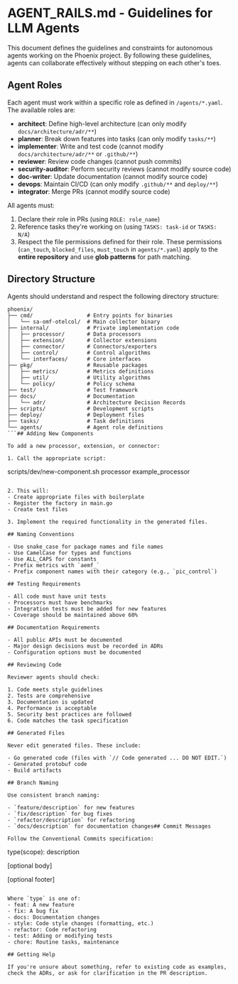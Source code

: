 # AGENT_RAILS.md - Guidelines for LLM Agents

This document defines the guidelines and constraints for autonomous agents working on the Phoenix project. By following these guidelines, agents can collaborate effectively without stepping on each other's toes.

## Agent Roles

Each agent must work within a specific role as defined in `/agents/*.yaml`. The available roles are:

- **architect**: Define high-level architecture (can only modify `docs/architecture/adr/**`)
- **planner**: Break down features into tasks (can only modify `tasks/**`)
- **implementer**: Write and test code (cannot modify `docs/architecture/adr/**` or `.github/**`)
- **reviewer**: Review code changes (cannot push commits)
- **security-auditor**: Perform security reviews (cannot modify source code)
- **doc-writer**: Update documentation (cannot modify source code)
- **devops**: Maintain CI/CD (can only modify `.github/**` and `deploy/**`)
- **integrator**: Merge PRs (cannot modify source code)

All agents must:
1. Declare their role in PRs (using `ROLE: role_name`)
2. Reference tasks they're working on (using `TASKS: task-id` or `TASKS: N/A`)
3. Respect the file permissions defined for their role. These permissions (`can_touch`, `blocked_files`, `must_touch` in `agents/*.yaml`) apply to the **entire repository** and use **glob patterns** for path matching.

## Directory Structure

Agents should understand and respect the following directory structure:

```
phoenix/
├── cmd/                 # Entry points for binaries
│   └── sa-omf-otelcol/  # Main collector binary
├── internal/            # Private implementation code
│   ├── processor/       # Data processors
│   ├── extension/       # Collector extensions
│   ├── connector/       # Connectors/exporters
│   ├── control/         # Control algorithms
│   └── interfaces/      # Core interfaces
├── pkg/                 # Reusable packages
│   ├── metrics/         # Metrics definitions
│   ├── util/            # Utility algorithms
│   └── policy/          # Policy schema
├── test/                # Test framework
├── docs/                # Documentation
│   └── adr/             # Architecture Decision Records
├── scripts/             # Development scripts
├── deploy/              # Deployment files
├── tasks/               # Task definitions
└── agents/              # Agent role definitions
```## Adding New Components

To add a new processor, extension, or connector:

1. Call the appropriate script: 
   ```
   scripts/dev/new-component.sh processor example_processor
   ```

2. This will:
   - Create appropriate files with boilerplate
   - Register the factory in main.go
   - Create test files

3. Implement the required functionality in the generated files.

## Naming Conventions

- Use snake_case for package names and file names
- Use CamelCase for types and functions
- Use ALL_CAPS for constants
- Prefix metrics with `aemf_`
- Prefix component names with their category (e.g., `pic_control`)

## Testing Requirements

- All code must have unit tests
- Processors must have benchmarks
- Integration tests must be added for new features
- Coverage should be maintained above 60%

## Documentation Requirements

- All public APIs must be documented
- Major design decisions must be recorded in ADRs
- Configuration options must be documented

## Reviewing Code

Reviewer agents should check:

1. Code meets style guidelines
2. Tests are comprehensive
3. Documentation is updated
4. Performance is acceptable
5. Security best practices are followed
6. Code matches the task specification

## Generated Files

Never edit generated files. These include:

- Go generated code (files with `// Code generated ... DO NOT EDIT.`)
- Generated protobuf code
- Build artifacts

## Branch Naming

Use consistent branch naming:

- `feature/description` for new features
- `fix/description` for bug fixes
- `refactor/description` for refactoring
- `docs/description` for documentation changes## Commit Messages

Follow the Conventional Commits specification:

```
type(scope): description

[optional body]

[optional footer]
```

Where `type` is one of:
- feat: A new feature
- fix: A bug fix
- docs: Documentation changes
- style: Code style changes (formatting, etc.)
- refactor: Code refactoring
- test: Adding or modifying tests
- chore: Routine tasks, maintenance

## Getting Help

If you're unsure about something, refer to existing code as examples, check the ADRs, or ask for clarification in the PR description.